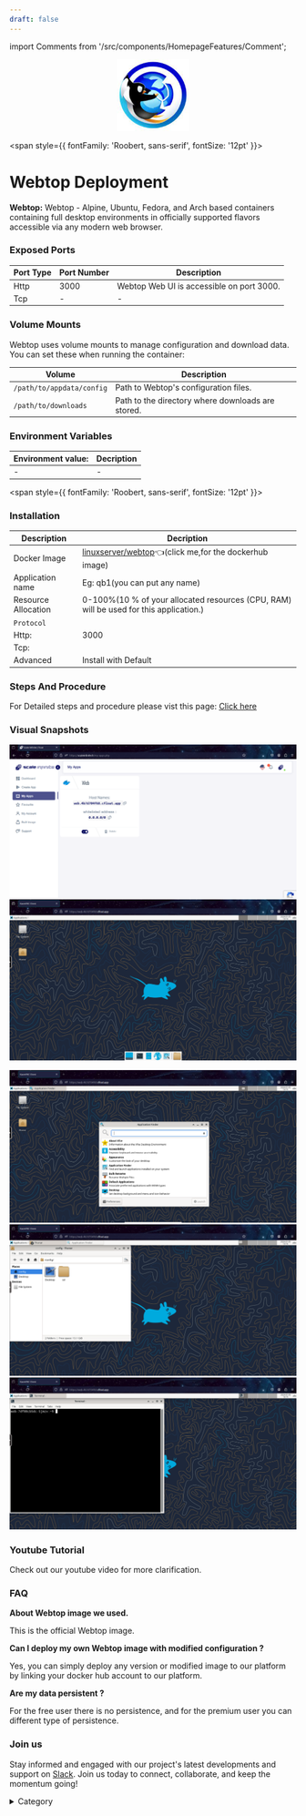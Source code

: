 ```yaml
---
draft: false
---
```

import Comments from '/src/components/HomepageFeatures/Comment';

<p align="center">
  <img src="/img/caaac.jpg" alt="Alt Text" width="25%"/>
</p> 


<span style={{ fontFamily: 'Roobert, sans-serif', fontSize: '12pt' }}>

# Webtop Deployment

**Webtop:**
Webtop - Alpine, Ubuntu, Fedora, and Arch based containers containing full desktop environments in officially supported flavors accessible via any modern web browser.

### Exposed Ports

| Port Type | Port Number | Description                               |
| --------- | ----------- | ----------------------------------------- |
| Http      | 3000       | Webtop Web UI is accessible on port 3000. |
| Tcp       | -           | -             |

### Volume Mounts

Webtop uses volume mounts to manage configuration and download data. You can set these when running the container:

| Volume                       | Description                                  |
| ---------------------------- | -------------------------------------------- |
| `/path/to/appdata/config`    | Path to Webtop's configuration files.  |
| `/path/to/downloads`         | Path to the directory where downloads are stored. |


### Environment Variables


|   **Environment value:**          | Decription                                                                                                               | 
| --------------------- | ------                                                                                                                   | 
|-       |  -                              |

</span>


<span style={{ fontFamily: 'Roobert, sans-serif', fontSize: '12pt' }}>

### Installation


|  Description          | Decription                                                                                                               | 
| --------------------- | ------                                                                                                                   | 
| Docker Image          |    [linuxserver/webtop](https://hub.docker.com/r/linuxserver/webtop)👈(click me,for the dockerhub image)                           |
| Application name      |  Eg: qb1(you can put any name)                                                                                        | 
| Resource Allocation   |  0-100%(10 % of your allocated resources (CPU, RAM) will be used for this application.)                                  | 
| `Protocol`            |                                                                                                                          | 
|  Http:                |     3000                                                                                                                    |
|  Tcp:                 |                                                                                                                        | 
|    Advanced           |    Install with Default                                                                                                  |




### Steps And Procedure

For Detailed steps and procedure please vist this page: [Click here](https://techscaleinfinite.github.io/introduction/cloud-float/Steps%20and%20procedure)



### Visual Snapshots

![Alt Text](/img/p5.png)
![Alt Text](/img/p0.png)

![Alt Text](/img/p6.png)
![Alt Text](/img/p8.png)
![Alt Text](/img/p9.png)





### Youtube Tutorial&#x20;

Check out our youtube video for more clarification.



### FAQ

**About Webtop image we used.**

This is the official Webtop image.

**Can I deploy my own Webtop image with modified configuration ?**

Yes, you can simply deploy any version or modified image to our platform by linking your docker hub account to our platform.

**Are my data persistent ?**

For the free user there is no persistence, and for the premium user you can different type of persistence.

### Join us

Stay informed and engaged with our project's latest developments and support on [Slack](https://app.slack.com/client/T04QS32JX6E/C04QKEWE146). Join us today to connect, collaborate, and keep the momentum going!&#x20;

<details>

<summary>Category</summary>

Kubernetes, cloud computing, DevOps, cloud services, hosting platform, container orchestration, cloud infrastructure, cloud deployment, cloud management, cloud technology, cloud solutions, Webtop

</details>

</span>


<Comments />